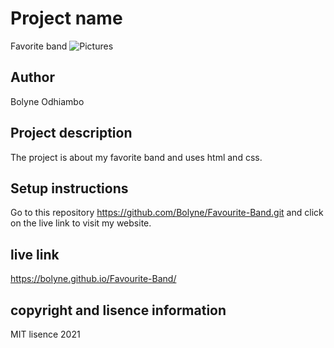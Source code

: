 # Project name
Favorite band
![Pictures](./Pictures/screenshot.png)
## Author 
Bolyne Odhiambo

## Project description
The project is about my favorite band and uses html and css.

## Setup instructions 
Go to this repository https://github.com/Bolyne/Favourite-Band.git and click on the live link to visit my website.

## live link 
https://bolyne.github.io/Favourite-Band/

## copyright and lisence information
MIT lisence 2021
